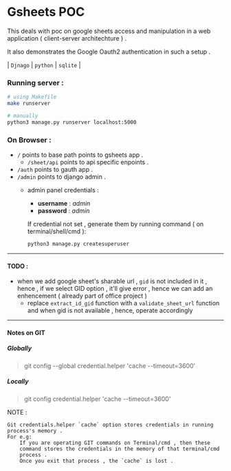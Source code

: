 # Gsheets POC
This deals with poc on google sheets access and manipulation in a web application ( client-server architechture ) .

It also demonstrates the Google Oauth2 authentication in such a setup .

| `Djnago` | `python` | `sqlite` | 

### Running server :

```sh
# using Makefile
make runserver
```

```sh
# manually
python3 manage.py runserver localhost:5000
```

### On Browser :
- `/` points to base path points to gsheets app .
    - `/sheet/api` points to api specific enpoints .
- `/auth` points to gauth app .
- `/admin` points to django admin .
    - admin panel credentials :
        - **username** : _admin_
        - **password** : _admin_
        
        If credential not set , generate them by running command ( on terminal/shell/cmd ): 
        ```sh
        python3 manage.py createsuperuser
        ```
---

#### TODO :

- when we add google sheet's sharable url , `gid` is not included in it , hence , if we select GID option , it'll give error , hence we can add an enhencement ( already part of office project )
    - replace `extract_id_gid` function with a `validate_sheet_url` function and when gid is not 
        available , hence, operate accordingly 
---

#### Notes on GIT

##### Globally 
> git config --global credential.helper 'cache --timeout=3600'

##### Locally 
> git config credential.helper 'cache --timeout=3600'

NOTE : 
```
Git credentials.helper `cache` option stores credentials in running process's memory .
For e.g:
    If you are operating GIT commands on Terminal/cmd , then these
    command stores the credentials in the memory of that terminal/cmd
    process .
    Once you exit that process , the `cache` is lost .
```
